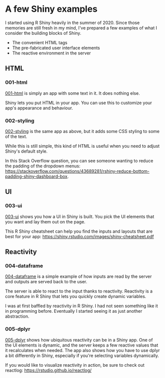 # A few Shiny examples

I started using R Shiny heavily in the summer of 2020. Since those memories are still fresh in my mind, I've prepared a few examples of what I consider the building blocks of Shiny.

  * The convenient HTML tags
  * The pre-fabricated user interface elements
  * The reactive environment in the server

## HTML

### 001-html

[001-html](/001-html/app.R) is simply an app with some text in it. It does nothing else.

Shiny lets you put HTML in your app. You can use this to customize your app's appearance and behaviour.

### 002-styling

[002-styling](/002-styling/app.R) is the same app as above, but it adds some CSS styling to some of the text.

While this is still simple, this kind of HTML is useful when you need to adjust Shiny's default style.

In this Stack Overflow question, you can see someone wanting to reduce the padding of the dropdown menus: <https://stackoverflow.com/questions/43689281/rshiny-reduce-bottom-padding-shiny-dashboard-box>.

## UI

### 003-ui

[003-ui](/003-ui/app.R) shows you how a UI in Shiny is built. You pick the UI elements that you want and lay them out on the page.

This R Shiny cheatsheet can help you find the inputs and layouts that are best for your app: <https://shiny.rstudio.com/images/shiny-cheatsheet.pdf>

## Reactivity

### 004-dataframe

[004-dataframe](/004-dataframe/app.R) is a simple example of how inputs are read by the server and outputs are served back to the user.

The server is able to react to the input thanks to reactivity. Reactivity is a core feature in R Shiny that lets you quickly create dynamic variables.

I was at first baffled by reactivity in R Shiny. I had not seen something like it in programming before. Eventually I started seeing it as just another abstraction.

### 005-dplyr

[005-dplyr](/005-dplyr/app.R) shows how ubiquitous reactivity can be in a Shiny app. One of the UI elements is dynamic, and the server keeps a few reactive values that it recalculates when needed. The app also shows how you have to use dplyr a bit differently in Shiny, especially if you're selecting variables dynamically.

If you would like to visualize reactivity in action, be sure to check out reactlog: <https://rstudio.github.io/reactlog/>
